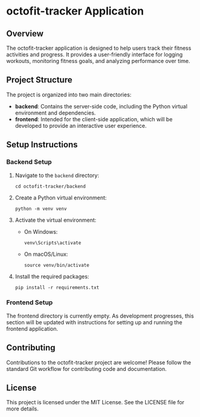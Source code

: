 # octofit-tracker Application

## Overview
The octofit-tracker application is designed to help users track their fitness activities and progress. It provides a user-friendly interface for logging workouts, monitoring fitness goals, and analyzing performance over time.

## Project Structure
The project is organized into two main directories:

- **backend**: Contains the server-side code, including the Python virtual environment and dependencies.
- **frontend**: Intended for the client-side application, which will be developed to provide an interactive user experience.

## Setup Instructions

### Backend Setup
1. Navigate to the `backend` directory:
   ```
   cd octofit-tracker/backend
   ```

2. Create a Python virtual environment:
   ```
   python -m venv venv
   ```

3. Activate the virtual environment:
   - On Windows:
     ```
     venv\Scripts\activate
     ```
   - On macOS/Linux:
     ```
     source venv/bin/activate
     ```

4. Install the required packages:
   ```
   pip install -r requirements.txt
   ```

### Frontend Setup
The frontend directory is currently empty. As development progresses, this section will be updated with instructions for setting up and running the frontend application.

## Contributing
Contributions to the octofit-tracker project are welcome! Please follow the standard Git workflow for contributing code and documentation.

## License
This project is licensed under the MIT License. See the LICENSE file for more details.